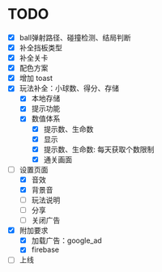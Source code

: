 # TODO
- [x] ball弹射路径、碰撞检测、结局判断
- [x] 补全挡板类型
- [x] 补全关卡
- [x] 配色方案
- [x] 增加 toast
- [x] 玩法补全：小球数、得分、存储
    + [x] 本地存储
    + [x] 提示功能
    + [x] 数值体系
        + [x] 提示数、生命数
        + [x] 显示
        + [x] 提示数、生命数: 每天获取个数限制
        + [x] 通关画面
- [ ] 设置页面
    + [x] 音效
    + [x] 背景音
    + [ ] 玩法说明
    + [ ] 分享
    + [ ] 关闭广告
- [x] 附加要求
    + [x] 加载广告：google_ad
    + [x] firebase
- [ ] 上线